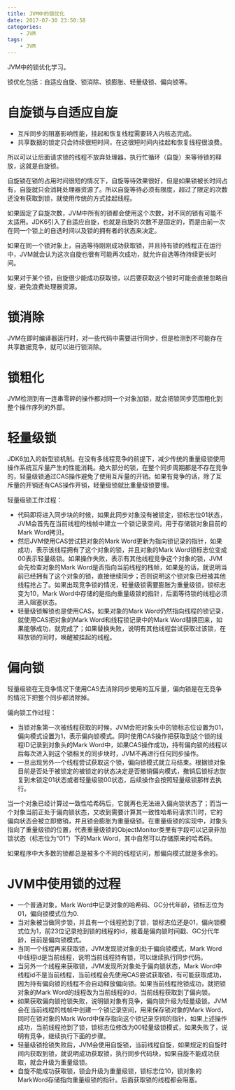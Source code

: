 ```yaml
---
title: JVM中的锁优化
date: 2017-07-30 23:50:58
categories: 
	- JVM
tags:
	- JVM
---
```


JVM中的锁优化学习。

<!--more-->

锁优化包括：自适应自旋、锁消除、锁膨胀、轻量级锁、偏向锁等。

# 自旋锁与自适应自旋

- 互斥同步的阻塞影响性能，挂起和恢复线程需要转入内核态完成。
- 共享数据的锁定只会持续很短时间，在这很短时间内挂起和恢复线程很浪费。

所以可以让后面请求锁的线程不放弃处理器，执行忙循环（自旋）来等待锁的释放，这就是自旋锁。

自旋锁在锁的占用时间很短的情况下，自旋等待效果很好，但是如果锁被长时间占有，自旋就只会消耗处理器资源了。所以自旋等待必须有限度，超过了限定的次数还没有获取到锁，就使用传统的方式挂起线程。

如果固定了自旋次数，JVM中所有的锁都会使用这个次数，对不同的锁有可能不太适用。JDK6引入了自适应自旋，也就是自旋的次数不是固定的，而是由前一次在同一个锁上的自选时间以及锁的拥有者的状态来决定。

如果在同一个锁对象上，自选等待刚刚成功获取锁，并且持有锁的线程正在运行中，JVM就会认为这次自旋也很有可能再次成功，就允许自选等待持续更长时间。

如果对于某个锁，自旋很少能成功获取锁，以后要获取这个锁时可能会直接忽略自旋，避免浪费处理器资源。

# 锁消除

JVM在即时编译器运行时，对一些代码中需要进行同步，但是检测到不可能存在共享数据竞争，就可以进行锁消除。

# 锁粗化

JVM检测到有一连串零碎的操作都对同一个对象加锁，就会把锁同步范围粗化到整个操作序列的外部。

# 轻量级锁

JDK6加入的新型锁机制。在没有多线程竞争的前提下，减少传统的重量级锁使用操作系统互斥量产生的性能消耗。绝大部分的锁，在整个同步周期都是不存在竞争的，轻量级锁通过CAS操作避免了使用互斥量的开销。如果有竞争的话，除了互斥量的开销还有CAS操作开销，轻量级锁就比重量级锁要慢。

轻量级锁工作过程：

- 代码即将进入同步块的时候，如果此同步对象没有被锁定，锁标志位01状态，JVM会首先在当前线程的栈帧中建立一个锁记录空间，用于存储锁对象目前的Mark Word拷贝。
- 然后JVM使用CAS尝试把对象的Mark Word更新为指向锁记录的指针，如果成功，表示该线程拥有了这个对象的锁，并且对象的Mark Word锁标志位变成00表示轻量级锁。如果操作失败，表示有其他线程竞争这个对象的锁，JVM会先检查对象的Mark Word是否指向当前线程的栈帧，如果是的话，就说明当前已经拥有了这个对象的锁，直接继续同步；否则说明这个锁对象已经被其他线程抢占了。如果出现竞争锁的情况，轻量级锁需要膨胀为重量级锁，锁标志变为10，Mark Word中存储的是指向重量级锁的指针，后面等待锁的线程必须进入阻塞状态。
- 轻量级锁解锁也是使用CAS，如果对象的Mark Word仍然指向线程的锁记录，就使用CAS把对象的Mark Word和线程锁记录中的Mark Word替换回来，如果能够成功，就完成了；如果替换失败，说明有其他线程尝试获取过该锁，在释放锁的同时，唤醒被挂起的线程。

# 偏向锁

轻量级锁在无竞争情况下使用CAS去消除同步使用的互斥量，偏向锁是在无竞争的情况下把整个同步都消除掉。

偏向锁工作过程：

- 当锁对象第一次被线程获取的时候，JVM会把对象头中的锁标志位设置为01，偏向模式设置为1，表示偏向锁模式。同时使用CAS操作把获取到这个锁的线程ID记录到对象头的Mark Word中，如果CAS操作成功，持有偏向锁的线程以后每次进入到这个锁相关的同步块时，JVM不再进行任何同步操作。
- 一旦出现另外一个线程尝试获取这个锁，偏向锁模式就立马结束。根据锁对象目前是否处于被锁定的被锁定的状态决定是否撤销偏向模式，撤销后锁标志恢复到未锁定01状态或者轻量级锁00状态，后续操作会按照轻量级锁那样去执行。

当一个对象已经计算过一致性哈希码后，它就再也无法进入偏向锁状态了；而当一个对象当前正处于偏向锁状态，又收到需要计算其一致性哈希码请求[1]时，它的偏向状态会被立即撤销，并且锁会膨胀为重量级锁。在重量级锁的实现中，对象头指向了重量级锁的位置，代表重量级锁的ObjectMonitor类里有字段可以记录非加锁状态（标志位为“01”）下的Mark Word，其中自然可以存储原来的哈希码。

如果程序中大多数的锁都总是被多个不同的线程访问，那偏向模式就是多余的。

# JVM中使用锁的过程

- 一个普通对象，Mark Word中记录对象的哈希码、GC分代年龄，锁标志位为01，偏向锁模式位为0.
- 当对象被当做同步锁，并且有一个线程抢到了锁，锁标志位还是01，偏向锁模式位为1，前23位记录抢到锁的线程的id，接着是偏向锁时间戳、GC分代年龄，目前是偏向锁模式。
- 当同一个线程再来获取锁，JVM发现锁对象的处于偏向锁模式，Mark Word中线程id是当前线程，说明当前线程持有锁，可以继续执行同步代码。
- 当另外一个线程来获取锁，JVM发现所对象处于偏向锁状态，Mark Word中线程id不是当前线程，当前线程会先使用CAS尝试获取锁，有可能获取成功，因为持有偏向锁的线程不会自动释放偏向锁。如果当前线程抢锁成功，就把锁对象的Mark Word的线程改为当前线程的id，当前线程获取到了偏向锁。
- 如果获取偏向锁抢锁失败，说明锁对象有竞争，偏向锁升级为轻量级锁。JVM会在当前线程的栈帧中创建一个锁记录空间，用来保存锁对象的Mark Word，同时在锁对象的Mark Word中保存指向这个锁记录空间的指针，如果上述操作成功，当前线程抢到了锁，锁标志位修改为00轻量级锁模式，如果失败了，说明有竞争，继续执行下面的步骤。
- 轻量级锁抢锁失败后，JVM会使用自旋锁，当前线程自旋，如果规定的自旋时间内获取到锁，就说明成功获取锁，执行同步代码块，如果自旋不能成功获取，就会升级为重量级锁。
- 自旋不能成功获取锁，锁会升级为重量级锁，锁标志位10，锁对象的MarkWord存储指向重量级锁的指针。后面获取锁的线程都会阻塞。